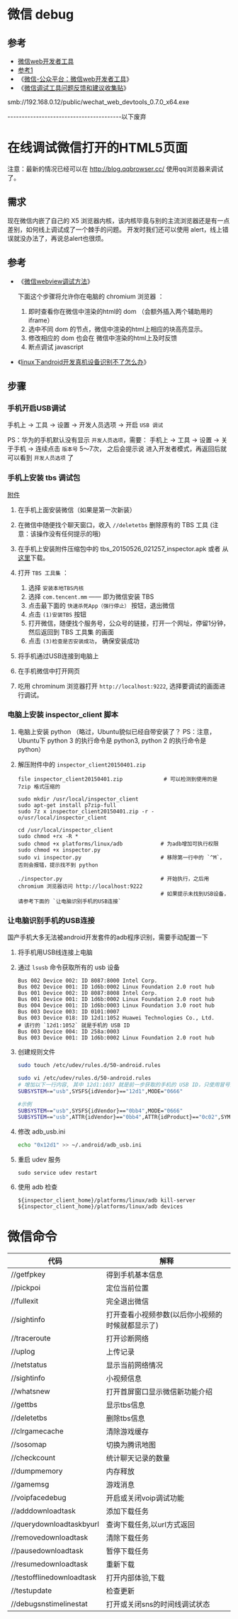 # 微信 debug


## 参考
* [微信web开发者工具](https://mp.weixin.qq.com/wiki/10/e5f772f4521da17fa0d7304f68b97d7e.html#.E4.B8.8B.E8.BD.BD.E5.9C.B0.E5.9D.80)
* [参考1](http://blog.qqbrowser.cc/)
* 《[微信-公众平台：微信web开发者工具](https://mp.weixin.qq.com/wiki?t=resource/res_main&id=mp1455784140&token=&lang=zh_CN)》
* 《[微信调试工具问题反馈和建议收集贴](http://bbs.browser.qq.com/thread-205291-1-1.html)》

smb://192.168.0.12/public/wechat_web_devtools_0.7.0_x64.exe




----------------------------------------以下废弃


# 在线调试微信打开的HTML5页面

注意：最新的情况已经可以在 http://blog.qqbrowser.cc/ 使用qq浏览器来调试了。



## 需求
现在微信内嵌了自己的 X5 浏览器内核，该内核毕竟与别的主流浏览器还是有一点差别，如何线上调试成了一个棘手的问题。
开发时我们还可以使用 alert，线上错误就没办法了，再说总alert也很烦。

## 参考

* 《[微信webview调试方法](http://bbs.mb.qq.com/thread-243399-1-1.html?pid=313743&fid=93)》

    下面这个步骤将允许你在电脑的 chromium 浏览器 ：
    1. 即时查看你在微信中渲染的html的 dom （会额外插入两个辅助用的 iframe）
    1. 选中不同 dom 的节点，微信中渲染的html上相应的块高亮显示。
    1. 修改相应的 dom 也会在 微信中渲染的html上及时反馈
    1. 断点调试 javascript

* 《[linux下android开发真机设备识别不了怎么办](http://jingyan.baidu.com/article/49711c6151ca75fa441b7c1c.html)》

## 步骤

### 手机开启USB调试

手机上 -> 工具 -> 设置 -> 开发人员选项 -> 开启 `USB 调试`

PS：华为的手机默认没有显示 `开发人员选项`，需要： 手机上 -> 工具 -> 设置 -> 关于手机 -> 连续点击 `版本号` 5～7次，
之后会提示说 进入开发者模式，再返回后就可以看到 `开发人员选项` 了


### 手机上安装 tbs 调试包

[附件](http://res.imtt.qq.com/tbs_inspect/wx_sq_webview_debug.zip)

1. 在手机上面安装微信（如果是第一次新装）
1. 在微信中随便找个聊天窗口，收入 `//deletetbs` 删除原有的 TBS 工具 (注意：该操作没有任何提示的哦)
1. 在手机上安装附件压缩包中的 tbs_20150526_021257_inspector.apk 或者 从[这里](http://res.imtt.qq.com/tbs_inspect/TbsSuiteNew.zip)下载。
1. 打开 `TBS 工具集` ：

    1. 选择 `安装本地TBS内核`
    1. 选择 `com.tencent.mm` —— 即为微信安装 TBS
    1. 点击最下面的 `快速杀死App（强行停止）` 按钮，退出微信
    1. 点击 `(1)安装TBS` 按钮
    1. 打开微信，随便找个服务号，公众号的链接，打开一个网址，停留1分钟，然后返回到 TBS 工具集 的画面
    1. 点击 `(3)检查是否安装成功`， 确保安装成功
1. 将手机通过USB连接到电脑上
1. 在手机微信中打开网页
2. 吃用 chrominum 浏览器打开 `http://localhost:9222`, 选择要调试的画面进行调试。

### 电脑上安装 inspector_client 脚本

1. 电脑上安装 python （略过，Ubuntu貌似已经自带安装了？ PS：注意，Ubuntu下 python 3 的执行命令是 python3, python 2 的执行命令是 python）
1. 解压附件中的 `inspector_client20150401.zip`

    ```
    file inspector_client20150401.zip             # 可以检测到使用的是 7zip 格式压缩的

    sudo mkdir /usr/local/inspector_client
    sudo apt-get install p7zip-full
    sudo 7z x inspector_client20150401.zip -r -o/usr/local/inspector_client

    cd /usr/local/inspector_client
    sudo chmod +rx -R *
    sudo chmod +x platforms/linux/adb            # 为adb增加可执行权限
    sudo chmod +x inspector.py
    sudo vi inspector.py                         # 移除第一行中的 `^M`， 否则会报错，提示找不到 python

    ./inspector.py                               # 开始执行，之后用 chromium 浏览器访问 http://localhost:9222
                                                 # 如果提示未找到USB设备，请参考下面的 `让电脑识别手机的USB连接`
    ```


### 让电脑识别手机的USB连接

国产手机大多无法被android开发套件的adb程序识别，需要手动配置一下

1. 将手机用USB线连接上电脑
1. 通过 `lsusb` 命令获取所有的 usb 设备

    ```
    Bus 002 Device 002: ID 8087:8000 Intel Corp.
    Bus 002 Device 001: ID 1d6b:0002 Linux Foundation 2.0 root hub
    Bus 001 Device 002: ID 8087:8008 Intel Corp.
    Bus 001 Device 001: ID 1d6b:0002 Linux Foundation 2.0 root hub
    Bus 004 Device 001: ID 1d6b:0003 Linux Foundation 3.0 root hub
    Bus 003 Device 003: ID 0101:0007
    Bus 003 Device 018: ID 12d1:1052 Huawei Technologies Co., Ltd.      # 该行的 `12d1:1052` 就是手机的 USB ID
    Bus 003 Device 004: ID 258a:0003
    Bus 003 Device 001: ID 1d6b:0002 Linux Foundation 2.0 root hub
    ```

1. 创建规则文件

    ```bash
    sudo touch /etc/udev/rules.d/50-android.rules

    sudo vi /etc/udev/rules.d/50-android.rules
    # 增加以下一行内容, 其中 12d1:1037 就是前一步获取的手机的 USB ID，只使用冒号前面的即可。这里是 "12d1"
    SUBSYSTEM=="usb",SYSFS{idVendor}=="12d1",MODE="0666"

    #示例
    SUBSYSTEM=="usb",SYSFS{idVendor}=="0bb4",MODE="0666"
    SUBSYSTEM=="usb",ATTR{idVendor}=="0bb4",ATTR{idProduct}=="0c02",SYMLINK+="android_adb"
    ```

1. 修改 adb_usb.ini

    ```bash
    echo "0x12d1" >> ~/.android/adb_usb.ini
    ```

1. 重启 udev 服务
                                                 
    ```
    sudo service udev restart
    ```

1. 使用 adb 检查

    ```
    ${inspector_client_home}/platforms/linux/adb kill-server
    ${inspector_client_home}/platforms/linux/adb devices
    ```


# 微信命令

|代码                        |解释          |
|---------------------------|------------|
|//getfpkey                 |得到手机基本信息                                |
|//pickpoi                  |定位当前位置                                  |
|//fullexit                 |完全退出微信                                  |
|//sightinfo                |打开查看小视频参数(以后你小视频的时候就都显示了)   |
|//traceroute               |打开诊断网络                                  |
|//uplog                    |上传记录                                    |
|//netstatus                |显示当前网络情况                                |
|//sightinfo                |小视频信息                                   |
|//whatsnew                 |打开首屏窗口显示微信新功能介绍                         |
|//gettbs                   |显示tbs信息                                 |
|//deletetbs                |删除tbs信息                                 |
|//clrgamecache             |清除游戏缓存                                  |
|//sosomap                  |切换为腾讯地图                                 |
|//checkcount               |统计聊天记录的数量                               |
|//dumpmemory               |内存释放                                    |
|//gamemsg                  |游戏消息                                    |
|//voipfacedebug            |开启或关闭voip调试功能                           |
|//adddownloadtask          |添加下载任务                                  |
|//querydownloadtaskbyurl   |查询下载任务,以url方式返回                         |
|//removedownloadtask       |清除下载任务                                  |
|//pausedownloadtask        |暂停下载任务                                  |
|//resumedownloadtask       |重新下载                                    |
|//testofflinedownloadtask  |打开内部体验,下载                               |
|//testupdate               |检查更新                                    |
|//debugsnstimelinestat     |打开或关闭sns的时间线调试状态